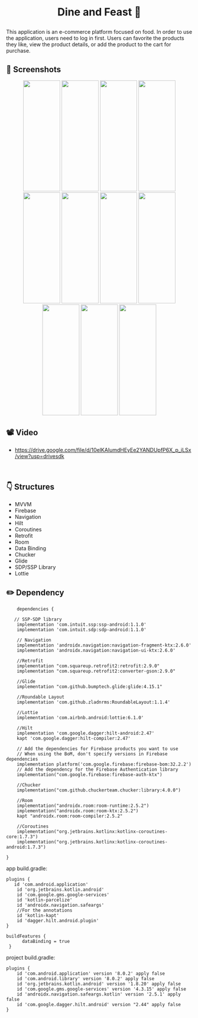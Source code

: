 # <p align="center"> Dine and Feast 🍔 </p>

This application is an e-commerce platform focused on food. In order to use the application, users need to log in first. Users can favorite the products they like, view the product details, or add the product to the cart for purchase.

<!-- Screenshots -->
## 📸 Screenshots
<p align="center">
  <img src="https://github.com/selincengiz41/dinefeast/assets/60012262/c9fc98a6-cfac-4a67-a8bd-68b2c9225cee" width="100" height="300"/> 
  <img src="https://github.com/selincengiz41/dinefeast/assets/60012262/7b83cdd5-bbf0-47c3-ba45-ecdc17bd5d23" width="100" height="300"/> 
  <img src="https://github.com/selincengiz41/dinefeast/assets/60012262/7cbe312f-447c-4229-88ce-3bef19b9d8ce" width="100" height="300"/>
  <img src="https://github.com/selincengiz41/dinefeast/assets/60012262/89679e93-3e58-4a12-87fc-5c55c87cc1dc" width="100" height="300"/>
  <img src="https://github.com/selincengiz41/dinefeast/assets/60012262/894801b6-9af5-432f-a9bd-ef9374487f8a" width="100" height="300"/>
  <img src="https://github.com/selincengiz41/dinefeast/assets/60012262/5419113f-0e96-4af8-8e41-5555b10d04c5" width="100" height="300"/>
  <img src="https://github.com/selincengiz41/dinefeast/assets/60012262/87e5b1d5-2bd2-4fb7-841e-9ab820ac882d" width="100" height="300"/>
  <img src="https://github.com/selincengiz41/dinefeast/assets/60012262/0fa18db2-e27c-4268-9a89-a62e2c219246" width="100" height="300"/>
  <img src="https://github.com/selincengiz41/dinefeast/assets/60012262/fed67277-086d-4b75-827b-5009107d82af" width="100" height="300"/>
  <img src="https://github.com/selincengiz41/dinefeast/assets/60012262/f5c187fe-21c8-40db-bbcb-e2a8b23510df" width="100" height="300"/> 
  <img src="https://github.com/selincengiz41/dinefeast/assets/60012262/614a72ed-f873-4c1f-9f79-55e54e6b61be" width="100" height="300"/> 
  
  

</p>


## 📽 Video 
- https://drive.google.com/file/d/10elKAIumdHEyEe2YANDUpfP6X_p_iLSx/view?usp=drivesdk

<br>

## :point_down: Structures 
- MVVM
- Firebase 
- Navigation
- Hilt
- Coroutines
- Retrofit
- Room 
- Data Binding 
- Chucker
- Glide
- SDP/SSP Library
- Lottie


## :pencil2: Dependency
```
    dependencies {

   // SSP-SDP library
    implementation 'com.intuit.ssp:ssp-android:1.1.0'
    implementation 'com.intuit.sdp:sdp-android:1.1.0'

    // Navigation
    implementation 'androidx.navigation:navigation-fragment-ktx:2.6.0'
    implementation 'androidx.navigation:navigation-ui-ktx:2.6.0'

    //Retrofit
    implementation "com.squareup.retrofit2:retrofit:2.9.0"
    implementation "com.squareup.retrofit2:converter-gson:2.9.0"

    //Glide
    implementation "com.github.bumptech.glide:glide:4.15.1"

    //Roundable Layout
    implementation 'com.github.zladnrms:RoundableLayout:1.1.4'

    //Lottie
    implementation 'com.airbnb.android:lottie:6.1.0'

    //Hilt
    implementation 'com.google.dagger:hilt-android:2.47'
    kapt 'com.google.dagger:hilt-compiler:2.47'

    // Add the dependencies for Firebase products you want to use
    // When using the BoM, don't specify versions in Firebase dependencies
    implementation platform('com.google.firebase:firebase-bom:32.2.2')
    // Add the dependency for the Firebase Authentication library
    implementation("com.google.firebase:firebase-auth-ktx")

    //Chucker
    implementation("com.github.chuckerteam.chucker:library:4.0.0")

    //Room
    implementation("androidx.room:room-runtime:2.5.2")
    implementation("androidx.room:room-ktx:2.5.2")
    kapt "androidx.room:room-compiler:2.5.2"

    //Coroutines
    implementation("org.jetbrains.kotlinx:kotlinx-coroutines-core:1.7.3")
    implementation("org.jetbrains.kotlinx:kotlinx-coroutines-android:1.7.3")

}
```

app build.gradle:

```
plugins {
   id 'com.android.application'
    id 'org.jetbrains.kotlin.android'
    id 'com.google.gms.google-services'
    id 'kotlin-parcelize'
    id 'androidx.navigation.safeargs'
    //For the annotations
    id 'kotlin-kapt'
    id 'dagger.hilt.android.plugin'
}

buildFeatures {
      dataBinding = true
 }
```
project build.gradle:

```
plugins {
    id 'com.android.application' version '8.0.2' apply false
    id 'com.android.library' version '8.0.2' apply false
    id 'org.jetbrains.kotlin.android' version '1.8.20' apply false
    id 'com.google.gms.google-services' version '4.3.15' apply false
    id 'androidx.navigation.safeargs.kotlin' version '2.5.1' apply false
    id 'com.google.dagger.hilt.android' version "2.44" apply false
}
```
